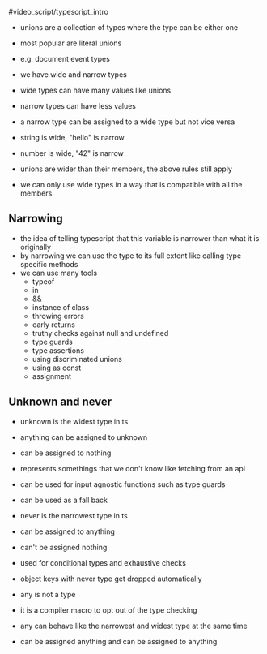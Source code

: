 #video_script/typescript_intro


- unions are a collection of types where the type can be either one
- most popular are literal unions
- e.g. document event types

- we have wide and narrow types
- wide types can have many values like unions
- narrow types can have less values

- a narrow type can be assigned to a wide type but not vice versa
- string is wide, "hello" is narrow
- number is wide, "42" is narrow
- unions are wider than their members, the above rules still apply
- we can only use wide types in a way that is compatible with all the members

## Narrowing

- the idea of telling typescript that this variable is narrower than what it is originally
- by narrowing we can use the type to its full extent like calling type specific methods
- we can use many tools
	- typeof
	- in
	- &&
	- instance of class
	- throwing errors
	- early returns
	- truthy checks against null and undefined
	- type guards
	- type assertions
	- using discriminated unions
	- using as const
	- assignment

## Unknown and never

- unknown is the widest type in ts
- anything can be assigned to unknown
- can be assigned to nothing
- represents somethings that we don't know like fetching from an api
- can be used for input agnostic functions such as type guards 
- can be used as a fall back

- never is the narrowest type in ts
- can be assigned to anything
- can't be assigned nothing
- used for conditional types and exhaustive checks
- object keys with never type get dropped automatically 

- any is not a type
- it is a compiler macro to opt out of the type checking
- any can behave like the narrowest and widest type at the same time
- can be assigned anything and can be assigned to anything